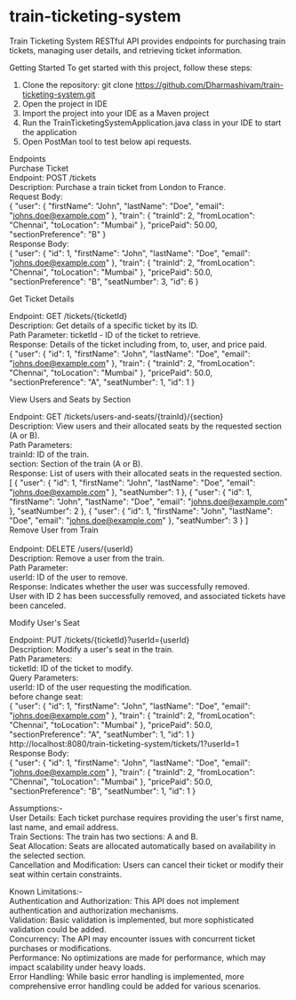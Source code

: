 # train-ticketing-system

Train Ticketing System RESTful API provides endpoints for purchasing train tickets, managing user details, and retrieving ticket information.

Getting Started
To get started with this project, follow these steps:

1. Clone the repository: git clone https://github.com/Dharmashivam/train-ticketing-system.git
2. Open the project in IDE
3. Import the project into your IDE as a Maven project
4. Run the TrainTicketingSystemApplication.java class in your IDE to start the application
5. Open PostMan tool to test below api requests.

Endpoints<br>
Purchase Ticket<br>
Endpoint: POST /tickets<br>
Description: Purchase a train ticket from London to France.<br>
Request Body:<br>
                {
                    "user": {
                        "firstName": "John",
                        "lastName": "Doe",
                        "email": "johns.doe@example.com"
                    },
                    "train": {
                        "trainId": 2,
                        "fromLocation": "Chennai",
                        "toLocation": "Mumbai"
                    },
                    "pricePaid": 50.00,
                    "sectionPreference": "B"
                }<br>
Response Body:<br>
                {
                    "user": {
                        "id": 1,
                        "firstName": "John",
                        "lastName": "Doe",
                        "email": "johns.doe@example.com"
                    },
                    "train": {
                        "trainId": 2,
                        "fromLocation": "Chennai",
                        "toLocation": "Mumbai"
                    },
                    "pricePaid": 50.0,
                    "sectionPreference": "B",
                    "seatNumber": 3,
                    "id": 6
                }<br>

Get Ticket Details<br>

Endpoint: GET /tickets/{ticketId}<br>
Description: Get details of a specific ticket by its ID.<br>
Path Parameter: ticketId - ID of the ticket to retrieve.<br>
Response: Details of the ticket including from, to, user, and price paid.<br>
                {
                    "user": {
                        "id": 1,
                        "firstName": "John",
                        "lastName": "Doe",
                        "email": "johns.doe@example.com"
                    },
                    "train": {
                        "trainId": 2,
                        "fromLocation": "Chennai",
                        "toLocation": "Mumbai"
                    },
                    "pricePaid": 50.0,
                    "sectionPreference": "A",
                    "seatNumber": 1,
                    "id": 1
                }<br>

View Users and Seats by Section<br>

Endpoint: GET /tickets/users-and-seats/{trainId}/{section}<br>
Description: View users and their allocated seats by the requested section (A or B).<br>
Path Parameters:<br>
trainId: ID of the train.<br>
section: Section of the train (A or B).<br>
Response: List of users with their allocated seats in the requested section.<br>
                [
                    {
                        "user": {
                            "id": 1,
                            "firstName": "John",
                            "lastName": "Doe",
                            "email": "johns.doe@example.com"
                        },
                        "seatNumber": 1
                    },
                    {
                        "user": {
                            "id": 1,
                            "firstName": "John",
                            "lastName": "Doe",
                            "email": "johns.doe@example.com"
                        },
                        "seatNumber": 2
                    },
                    {
                        "user": {
                            "id": 1,
                            "firstName": "John",
                            "lastName": "Doe",
                            "email": "johns.doe@example.com"
                        },
                        "seatNumber": 3
                    }
                ]<br>
Remove User from Train<br>
<br>
Endpoint: DELETE /users/{userId}<br>
Description: Remove a user from the train.<br>
Path Parameter:<br>
userId: ID of the user to remove.<br>
Response: Indicates whether the user was successfully removed.<br>
User with ID 2 has been successfully removed, and associated tickets have been canceled.<br>

Modify User's Seat<br>

Endpoint: PUT /tickets/{ticketId}?userId={userId}<br>
Description: Modify a user's seat in the train.<br>
Path Parameters:<br>
ticketId: ID of the ticket to modify.<br>
Query Parameters:<br>
userId: ID of the user requesting the modification.<br>
before change seat:<br>
                {
                    "user": {
                        "id": 1,
                        "firstName": "John",
                        "lastName": "Doe",
                        "email": "johns.doe@example.com"
                    },
                    "train": {
                        "trainId": 2,
                        "fromLocation": "Chennai",
                        "toLocation": "Mumbai"
                    },
                    "pricePaid": 50.0,
                    "sectionPreference": "A",
                    "seatNumber": 1,
                    "id": 1
                }<br>
http://localhost:8080/train-ticketing-system/tickets/1?userId=1<br>
Response Body:<br>
                {
                    "user": {
                        "id": 1,
                        "firstName": "John",
                        "lastName": "Doe",
                        "email": "johns.doe@example.com"
                    },
                    "train": {
                        "trainId": 2,
                        "fromLocation": "Chennai",
                        "toLocation": "Mumbai"
                    },
                    "pricePaid": 50.0,
                    "sectionPreference": "B",
                    "seatNumber": 1,
                    "id": 1
                }<br>

Assumptions:-<br>
User Details: Each ticket purchase requires providing the user's first name, last name, and email address.<br>
Train Sections: The train has two sections: A and B.<br>
Seat Allocation: Seats are allocated automatically based on availability in the selected section.<br>
Cancellation and Modification: Users can cancel their ticket or modify their seat within certain constraints.<br>


Known Limitations:-<br>
Authentication and Authorization: This API does not implement authentication and authorization mechanisms.<br>
Validation: Basic validation is implemented, but more sophisticated validation could be added.<br>
Concurrency: The API may encounter issues with concurrent ticket purchases or modifications.<br>
Performance: No optimizations are made for performance, which may impact scalability under heavy loads.<br>
Error Handling: While basic error handling is implemented, more comprehensive error handling could be added for various scenarios.<br>

